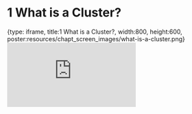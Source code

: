 # 1 What is a Cluster?
 
{type: iframe, title:1 What is a Cluster?, width:800, height:600, poster:resources/chapt_screen_images/what-is-a-cluster.png}
![](https://hutchdatascience.org/FH_Cluster_Guide/no_toc/what-is-a-cluster.html)
 

 
